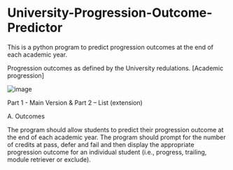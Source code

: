 # University-Progression-Outcome-Predictor
This is a python program to predict progression outcomes at the end of each academic year.

Progression outcomes as defined by the University redulations. [Academic progression]

![image](https://github.com/Thinura-dinuth/University-Progression-Outcome-Predictor/assets/60493233/2c917a57-fec3-42c2-8f10-476ca4c6d3f1)

Part 1 - Main Version & Part 2 – List (extension)

A. Outcomes

The program should allow students to predict their progression outcome at the end of each academic year. The
program should prompt for the number of credits at pass, defer and fail and then display the appropriate
progression outcome for an individual student (i.e., progress, trailing, module retriever or exclude).

